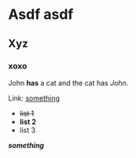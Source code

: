 # Asdf <b>asdf</b>
## Xyz
### xoxo

John **has** a cat and the cat has *John*.

Link: [something](/<url')

  *  ~~list 1~~
  * **list 2**
  * list 3

***something***